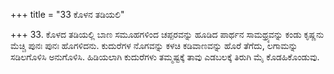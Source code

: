 +++
title = "33 ಕೊಳನ ತಡಿಯಲಿ"

+++
33. ಕೊಳದ ತಡಿಯಲ್ಲಿ  ಬಾಣ ಸಮೂಹಗಳಿಂದ ಚಪ್ಪರವನ್ನು ಹೂಡಿದ ಪಾರ್ಥನ ಸಾಮಥ್ರ್ಯವನ್ನು ಕಂಡು ಕೃಷ್ಣನು ಮೆಚ್ಚಿ ಪುನಃ ಪುನಃ ಹೊಗಳಿದನು. ಕುದುರೆಗಳ ನೊಗವನ್ನು ಕಳಚಿ ಕಡಿವಾಣವನ್ನು ಹೊರೆ ತೆಗೆದು, ಲಗಾಮನ್ನು ಸಡಿಲಗೊಳಿಸಿ ಅನುಗೊಳಿಸಿ. ಹಿಡಿಯಲಾಗಿ ಕುದುರೆಗಳು ತಮ್ಮಷ್ಟಕ್ಕೆ ತಾವು ಎಡಬಲಕ್ಕೆ  ತಿರುಗಿ ಮೈ ಕೊಡಹಿಕೊಂಡುವು.